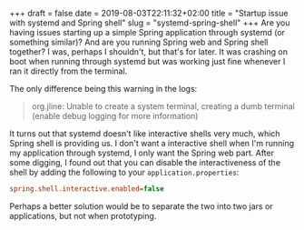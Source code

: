 +++ 
draft = false
date = 2019-08-03T22:11:32+02:00
title = "Startup issue with systemd and Spring shell"
slug = "systemd-spring-shell" 
+++
Are you having issues starting up a simple Spring application through systemd (or something similar)?
And are you running Spring web and Spring shell together? I was, perhaps I shouldn't, but that's for later. It was crashing on boot when running through systemd but was working just fine whenever I ran it directly from the terminal.

The only difference being this warning in the logs:

> org.jline: Unable to create a system terminal, creating a dumb terminal (enable debug logging for more information)

It turns out that systemd doesn't like interactive shells very much, which Spring shell is providing us. I don't want a interactive shell when I'm running my application through systemd, I only want the Spring web part. After some digging, I found out that you can disable 
the interactiveness of the shell by adding the following to your `application.properties`:

```ini
spring.shell.interactive.enabled=false
```

Perhaps a better solution would be to separate the two into two jars or applications, but not when prototyping.
